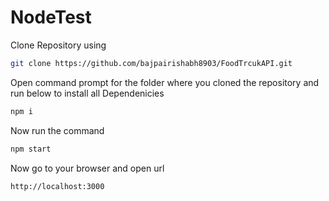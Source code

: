 # NodeTest

Clone Repository using 
```bash
git clone https://github.com/bajpairishabh8903/FoodTrcukAPI.git
```
Open command prompt for the folder where you cloned the repository and run below to install all Dependenicies
```bash
npm i 
```
Now run the command
```bash
npm start
```
Now go to your browser and open url
```
http://localhost:3000
```
